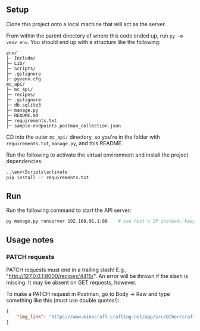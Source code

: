 ## Setup
Clone this project onto a local machine that will act as the server.

From within the parent directory of where this code ended up, run `py -m venv env`. You should end up with a structure like the following:

```
env/
├─ Include/
├─ Lib/
├─ Scripts/
├─ .gitignore
├─ pyvenv.cfg
mc_api/
├─ mc_api/
├─ recipes/
├─ .gitignore
├─ db.sqlite3
├─ manage.py
├─ README.md
├─ requirements.txt
├─ sample-endpoints.postman_collection.json
```

CD into the outer `mc_api/` directory, so you're in the folder with `requirements.txt`, `manage.py`, and this README.

Run the following to activate the virtual environment and install the project dependencies:
```sh
..\env\Scripts\activate
pip install -r requirements.txt
```

## Run
Run the following command to start the API server:
```sh
py manage.py runserver 192.168.91.1:80    # Use host's IP instead. Keep port 80.
```

## Usage notes
### PATCH requests

PATCH requests must end in a trailing slash! E.g.,
"http://127.0.0.1:8000/recipes/4415/".
An error will be thrown if the slash is missing. It may be absent on GET requests, however.

To make a PATCH request in Postman, go to Body -> Raw and type something like this (must use double quotes!):
```json
{
    "img_link": "https://www.minecraft-crafting.net/app/src/Other/craft/craft_flowerpot.png"
}
```